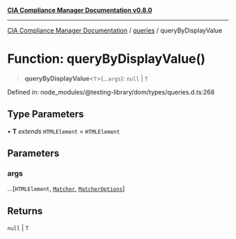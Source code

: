 [**CIA Compliance Manager Documentation v0.8.0**](../../../README.md)

***

[CIA Compliance Manager Documentation](../../../globals.md) / [queries](../README.md) / queryByDisplayValue

# Function: queryByDisplayValue()

> **queryByDisplayValue**\<`T`\>(...`args`): `null` \| `T`

Defined in: node\_modules/@testing-library/dom/types/queries.d.ts:268

## Type Parameters

• **T** *extends* `HTMLElement` = `HTMLElement`

## Parameters

### args

...\[`HTMLElement`, [`Matcher`](../../../type-aliases/Matcher.md), [`MatcherOptions`](../../../interfaces/MatcherOptions.md)\]

## Returns

`null` \| `T`
